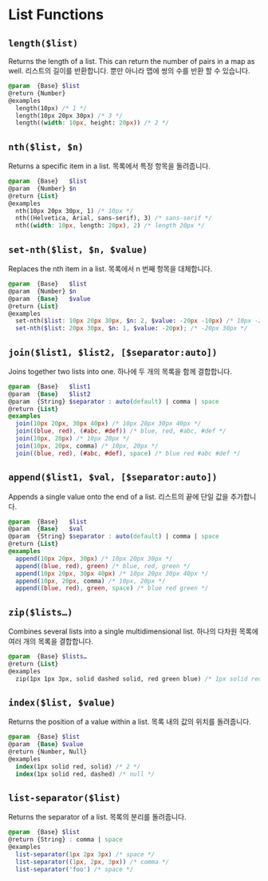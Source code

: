 # List Functions

## `length($list)`
Returns the length of a list. This can return the number of pairs in a map as well.
리스트의 길이를 반환합니다. 뿐만 아니라 맵에 쌍의 수를 반환 할 수 있습니다.
```scss
@param  {Base} $list
@return {Number}
@examples
  length(10px) /* 1 */
  length(10px 20px 30px) /* 3 */
  length((width: 10px, height: 20px)) /* 2 */
```

## `nth($list, $n)`
Returns a specific item in a list.
목록에서 특정 항목을 돌려줍니다.
```scss
@param  {Base}   $list
@param  {Number} $n
@return {List}
@examples
  nth(10px 20px 30px, 1) /* 10px */
  nth((Helvetica, Arial, sans-serif), 3) /* sans-serif */
  nth((width: 10px, length: 20px), 2) /* length 20px */
```

## `set-nth($list, $n, $value)`
Replaces the nth item in a list.
목록에서 n 번째 항목을 대체합니다.
```scss
@param  {Base}   $list
@param  {Number} $n
@param  {Base}   $value
@return {List}
@examples
  set-nth($list: 10px 20px 30px, $n: 2, $value: -20px -10px) /* 10px -20px -10px 30px */
  set-nth($list: 20px 30px, $n: 1, $value: -20px); /* -20px 30px */
```

## `join($list1, $list2, [$separator:auto])`
Joins together two lists into one.
하나에 두 개의 목록을 함께 결합합니다.
```scss
@param  {Base}   $list1
@param  {Base}   $list2
@param  {String} $separator : auto(default) | comma | space
@return {List}
@examples
  join(10px 20px, 30px 40px) /* 10px 20px 30px 40px */
  join((blue, red), (#abc, #def)) /* blue, red, #abc, #def */
  join(10px, 20px) /* 10px 20px */
  join(10px, 20px, comma) /* 10px, 20px */
  join((blue, red), (#abc, #def), space) /* blue red #abc #def */
```

## `append($list1, $val, [$separator:auto])`
Appends a single value onto the end of a list.
리스트의 끝에 단일 값을 추가합니다.
```scss
@param  {Base}   $list
@param  {Base}   $val
@param  {String} $separator : auto(default) | comma | space
@return {List}
@examples
  append(10px 20px, 30px) /* 10px 20px 30px */
  append((blue, red), green) /* blue, red, green */
  append(10px 20px, 30px 40px) /* 10px 20px 30px 40px */
  append(10px, 20px, comma) /* 10px, 20px */
  append((blue, red), green, space) /* blue red green */
```

## `zip($lists…)`
Combines several lists into a single multidimensional list.
하나의 다차원 목록에 여러 개의 목록을 결합합니다.
```scss
@param  {Base} $lists…
@return {List}
@examples
  zip(1px 1px 3px, solid dashed solid, red green blue) /* 1px solid red, 1px dashed green, 3px solid blue */
```

## `index($list, $value)`
Returns the position of a value within a list.
목록 내의 값의 위치를 돌려줍니다.
```scss
@param  {Base} $list
@param  {Base} $value
@return {Number, Null}
@examples
  index(1px solid red, solid) /* 2 */
  index(1px solid red, dashed) /* null */
```

## `list-separator($list)`
Returns the separator of a list.
목록의 분리를 돌려줍니다.
```scss
@param  {Base} $list
@return {String} : comma | space
@examples
  list-separator(1px 2px 3px) /* space */
  list-separator((1px, 2px, 3px)) /* comma */
  list-separator('foo') /* space */
```
